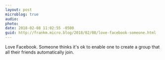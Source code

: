 ```yaml
---
layout: post
microblog: true
audio: 
photo: 
date: 2018-02-08 11:02:55 -0500
guid: http://frankm.micro.blog/2018/02/08/love-facebook-someone.html
---
```

Love Facebook. Someone thinks it's ok to enable one to create a group that all their friends automatically join. 
